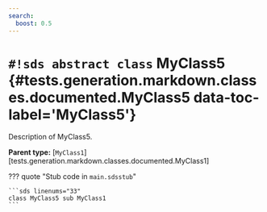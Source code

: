 ```yaml
---
search:
  boost: 0.5
---
```


# `#!sds abstract class` MyClass5 {#tests.generation.markdown.classes.documented.MyClass5 data-toc-label='MyClass5'}

Description of MyClass5.

**Parent type:** [`MyClass1`][tests.generation.markdown.classes.documented.MyClass1]

??? quote "Stub code in `main.sdsstub`"

    ```sds linenums="33"
    class MyClass5 sub MyClass1
    ```
